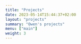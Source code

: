 ```yaml
---
title: "Projects"
date: 2023-05-14T15:44:37+02:00
layout: "projects"
summary: "Owen's projects"
menu: ["main"]
weight: 3
---
```


